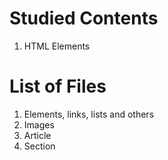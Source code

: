 # Studied Contents

1. HTML Elements

# List of Files

1. Elements, links, lists and others
1. Images
3. Article
4. Section
